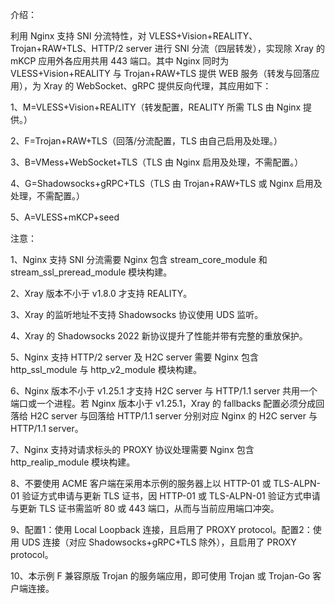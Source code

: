 介绍：

利用 Nginx 支持 SNI 分流特性，对 VLESS+Vision+REALITY、Trojan+RAW+TLS、HTTP/2 server 进行 SNI 分流（四层转发），实现除 Xray 的 mKCP 应用外各应用共用 443 端口。其中 Nginx 同时为 VLESS+Vision+REALITY 与 Trojan+RAW+TLS 提供 WEB 服务（转发与回落应用），为 Xray 的 WebSocket、gRPC 提供反向代理，其应用如下：

1、M=VLESS+Vision+REALITY（转发配置，REALITY 所需 TLS 由 Nginx 提供。）

2、F=Trojan+RAW+TLS（回落/分流配置，TLS 由自己启用及处理。）

3、B=VMess+WebSocket+TLS（TLS 由 Nginx 启用及处理，不需配置。）

4、G=Shadowsocks+gRPC+TLS（TLS 由 Trojan+RAW+TLS 或 Nginx 启用及处理，不需配置。）

5、A=VLESS+mKCP+seed

注意：

1、Nginx 支持 SNI 分流需要 Nginx 包含 stream_core_module 和 stream_ssl_preread_module 模块构建。

2、Xray 版本不小于 v1.8.0 才支持 REALITY。

3、Xray 的监听地址不支持 Shadowsocks 协议使用 UDS 监听。

4、Xray 的 Shadowsocks 2022 新协议提升了性能并带有完整的重放保护。

5、Nginx 支持 HTTP/2 server 及 H2C server 需要 Nginx 包含 http_ssl_module 与 http_v2_module 模块构建。

6、Nginx 版本不小于 v1.25.1 才支持 H2C server 与 HTTP/1.1 server 共用一个端口或一个进程。若 Nginx 版本小于 v1.25.1，Xray 的 fallbacks 配置必须分成回落给 H2C server 与回落给 HTTP/1.1 server 分别对应 Nginx 的 H2C server 与 HTTP/1.1 server。

7、Nginx 支持对请求标头的 PROXY 协议处理需要 Nginx 包含 http_realip_module 模块构建。

8、不要使用 ACME 客户端在采用本示例的服务器上以 HTTP-01 或 TLS-ALPN-01 验证方式申请与更新 TLS 证书，因 HTTP-01 或 TLS-ALPN-01 验证方式申请与更新 TLS 证书需监听 80 或 443 端口，从而与当前应用端口冲突。

9、配置1：使用 Local Loopback 连接，且启用了 PROXY protocol。配置2：使用 UDS 连接（对应 Shadowsocks+gRPC+TLS 除外），且启用了 PROXY protocol。

10、本示例 F 兼容原版 Trojan 的服务端应用，即可使用 Trojan 或 Trojan-Go 客户端连接。
